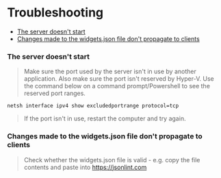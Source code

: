 # Troubleshooting

* [The server doesn't start](#issue1)
* [Changes made to the widgets.json file don't propagate to clients](#issue2)

### <a name="issue1">The server doesn't start</a>
> Make sure the port used by the server isn't in use by another application. Also make sure the port isn't reserved by Hyper-V. Use the command below on a command prompt/Powershell to see the reserved port ranges.
```
netsh interface ipv4 show excludedportrange protocol=tcp
```

> If the port isn't in use, restart the computer and try again.

### <a name="issue2">Changes made to the widgets.json file don't propagate to clients</a>
> Check whether the widgets.json file is valid - e.g. copy the file contents and paste into https://jsonlint.com
